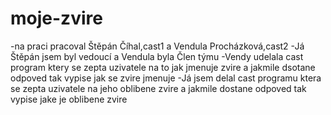 # moje-zvire
-na praci pracoval Štěpán Číhal,cast1 a Vendula Procházková,cast2
-Já Štěpán jsem byl vedoucí a Vendula byla Člen týmu
-Vendy udelala cast program ktery se zepta uzivatele na to jak jmenuje zvire a jakmile dsotane odpoved tak vypise jak se zvire jmenuje
-Já jsem delal cast programu ktera se zepta uzivatele na jeho oblibene zvire a jakmile dostane odpoved tak vypise jake je oblibene zvire

